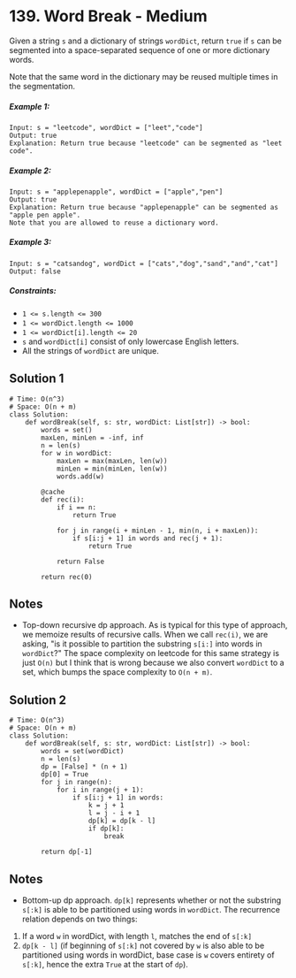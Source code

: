 # 139. Word Break - Medium

Given a string `s` and a dictionary of strings `wordDict`, return `true` if `s` can be segmented into a space-separated sequence of one or more dictionary words.

Note that the same word in the dictionary may be reused multiple times in the segmentation.

##### Example 1:

```
Input: s = "leetcode", wordDict = ["leet","code"]
Output: true
Explanation: Return true because "leetcode" can be segmented as "leet code".
```

##### Example 2:

```
Input: s = "applepenapple", wordDict = ["apple","pen"]
Output: true
Explanation: Return true because "applepenapple" can be segmented as "apple pen apple".
Note that you are allowed to reuse a dictionary word.
```

##### Example 3:

```
Input: s = "catsandog", wordDict = ["cats","dog","sand","and","cat"]
Output: false
```

##### Constraints:

- `1 <= s.length <= 300`
- `1 <= wordDict.length <= 1000`
- `1 <= wordDict[i].length <= 20`
- `s` and `wordDict[i]` consist of only lowercase English letters.
- All the strings of `wordDict` are unique.

## Solution 1

```
# Time: O(n^3)
# Space: O(n + m)
class Solution:
    def wordBreak(self, s: str, wordDict: List[str]) -> bool:
        words = set()
        maxLen, minLen = -inf, inf
        n = len(s)
        for w in wordDict:
            maxLen = max(maxLen, len(w))
            minLen = min(minLen, len(w))
            words.add(w)
        
        @cache
        def rec(i):
            if i == n:
                return True
            
            for j in range(i + minLen - 1, min(n, i + maxLen)):
                if s[i:j + 1] in words and rec(j + 1):
                    return True
                
            return False
        
        return rec(0)
```

## Notes
- Top-down recursive dp approach. As is typical for this type of approach, we memoize results of recursive calls. When we call `rec(i)`, we are asking, "is it possible to partition the substring `s[i:]` into words in `wordDict`?" The space complexity on leetcode for this same strategy is just `O(n)` but I think that is wrong because we also convert `wordDict` to a set, which bumps the space complexity to `O(n + m)`. 


## Solution 2

```
# Time: O(n^3)
# Space: O(n + m)
class Solution:
    def wordBreak(self, s: str, wordDict: List[str]) -> bool:
        words = set(wordDict)
        n = len(s)
        dp = [False] * (n + 1)
        dp[0] = True
        for j in range(n):
            for i in range(j + 1):
                if s[i:j + 1] in words:
                    k = j + 1
                    l = j - i + 1
                    dp[k] = dp[k - l]
                    if dp[k]:
                        break
                        
        return dp[-1]
```

## Notes
- Bottom-up dp approach. `dp[k]` represents whether or not the substring `s[:k]` is able to be partitioned using words in `wordDict`. The recurrence relation depends on two things: 
1. If a word `w` in wordDict, with length `l`, matches the end of `s[:k]` 
2. `dp[k - l]` (if beginning of `s[:k]` not covered by `w` is also able to be partitioned using words in wordDict, base case is `w` covers entirety of `s[:k]`, hence the extra `True` at the start of `dp`).